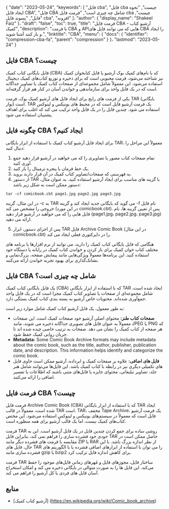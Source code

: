 {
  "date": "2023-05-24",
  "keywords": [
"فایل cba",
"فایل cba چیست",
"نحوه ایجاد فایل CBA",
"فایل CBA شامل چه چیزی است",
"فرمت فایل cba چیست",
"فایل",
"پسوند فایل cba",
"افزونه"
]،
  "author": {
    "display_name": "Shakeel Faiz"
}،
  "draft": "false",
  "toc": true,
  "title": "فرمت فایل CBA - آرشیو کتاب کمیک",
  "description": "با فرمت CBA و APIهایی که می توانند فایل های CBA را ایجاد و باز کنند آشنا شوید.",
  "linktitle": "CBA",
  "menu": {
    "docs": {
      "identifier": "compression-cba-fa",
      "parent": "compression"
}
}،
  "lastmod": "2023-05-24"
}

## فایل CBA چیست؟

فایل بایگانی کتاب کمیک (CBA) که با نام‌های کمیک بوک آرشیو یا فایل کتابخوان کمیک نیز شناخته می‌شود، فرمت محبوبی است که برای ذخیره و توزیع کتاب‌های کمیک دیجیتال استفاده می‌شود. این معمولاً شامل مجموعه‌ای از صفحات کتاب کمیک یا تصاویر جداگانه است که در یک فایل واحد برای سازماندهی و خواندن آسان در کنار هم قرار گرفته‌اند.

یکی از فرمت های رایج برای ایجاد فایل های آرشیو کمیک بوک، فرمت TAR (بایگانی نوار) است. TAR یک فرمت آرشیو فایل است که در محیط های یونیکس و لینوکس استفاده می شود. چندین فایل را در یک فایل واحد ترکیب می کند که اغلب برای اهداف پشتیبان استفاده می شود.

## چگونه فایل CBA ایجاد کنیم؟

برای ایجاد فایل آرشیو کتاب کمیک با استفاده از ابزار بایگانی TAR، معمولاً این مراحل را دنبال کنید:

1. تمام صفحات کتاب مصور یا تصاویری را که می خواهید در آرشیو قرار دهید جمع آوری کنید.
2. یک خط فرمان یا پنجره ترمینال را باز کنید.
3. به فهرستی که صفحات/تصاویر کتاب کمیک در آن قرار دارند بروید.
4. از دستور TAR با گزینه های مناسب برای ایجاد آرشیو استفاده کنید. به عنوان مثال، دستور ممکن است به شکل زیر باشد:

```
tar -cf comicbook.cbt page1.jpg page2.jpg page3.jpg
```

در این مثال، گزینه -c به TAR می گوید که بایگانی جدید ایجاد کند و گزینه -f نام فایل خروجی را مشخص می کند (در این مورد comicbook.cbt). پس از تعیین گزینه ها، نام فایل هایی را که می خواهید در آرشیو قرار دهید (page1.jpg، page2.jpg، page3.jpg) ارائه می دهید.

5. پس از اجرای دستور، ابزار TAR فایل Archive Comic Book (در این مثال comicbook.cbt) را در دایرکتوری فعلی ایجاد می کند.

هنگامی که فایل بایگانی کتاب کمیک را دارید، می توانید از نرم افزارها یا برنامه های مختلف کتاب خوان کمیک برای باز کردن و خواندن کتاب کمیک در رایانه یا دستگاه خود استفاده کنید. این برنامه‌ها معمولاً ویژگی‌هایی مانند پیمایش صفحه، بزرگ‌نمایی و نشانک‌گذاری برای بهبود تجربه خواندن ارائه می‌کنند.

## فایل CBA شامل چه چیزی است؟

یک فایل بایگانی کتاب کمیک (CBA) که با استفاده از ابزار بایگانی TAR ایجاد شده است، شامل مجموعه‌ای از صفحات یا تصاویر کتاب کمیک مجزا است که در یک فایل واحد جمع‌آوری شده‌اند. محتویات خاص آرشیو به بسته بندی کتاب کمیک بستگی دارد.

به طور معمول، یک فایل آرشیو کتاب کمیک شامل موارد زیر است:

- **صفحات کتاب طنز:** محتوای اصلی آرشیو خود صفحات کمیک است. این صفحات معمولاً به عنوان فایل های تصویری جداگانه ذخیره می شوند، مانند JPEG یا PNG که هر صفحه از کتاب کمیک را نشان می دهد. صفحات به ترتیب خاصی چیده شده اند تا جریان روایی کمیک حفظ شود.
- **Metadata:** Some Comic Book Archive formats may include metadata about the comic book, such as the title, author, publisher, publication date, and description. This information helps identify and categorize the comic book.
- **فایل های اضافی:** علاوه بر صفحات کمیک و ابرداده، آرشیو ممکن است حاوی فایل های تکمیلی دیگری نیز در رابطه با کتاب کمیک باشد. این فایل‌ها می‌توانند شامل هنر جلد، تصاویر تبلیغاتی، محتوای جایزه یا فایل‌های متنی باشند که اطلاعات یا تفسیر اضافی را ارائه می‌کنند.

## فرمت فایل CBA چیست؟

فرمت فایل Archive Comic Book (CBA) که با استفاده از ابزار بایگانی TAR ایجاد شده است، معمولاً در قالب TAR است. TAR، مخفف Tape Archive، یک فرمت آرشیو فایل است که معمولاً در سیستم‌های یونیکس و لینوکس استفاده می‌شود. این مختص کتاب‌های کمیک نیست، اما یک قالب آرشیو برای همه منظوره است.

فرمت TAR روشی ساده برای جمع کردن چندین فایل در یک فایل آرشیو است. این به خودی خود فشرده سازی را فراهم نمی کند، بنابراین فایل TAR حاصل ممکن است در مقایسه با فرمت های فشرده دیگر مانند ZIP یا RAR از نظر اندازه بزرگ باشد. با این حال، فایل های TAR را می توان با استفاده از ابزارهای اضافی فشرده یا با الگوریتم های فشرده سازی مانند gzip یا bzip2 برای کاهش اندازه فایل ترکیب کرد.

فرمت TAR ساختار فایل، مجوزهای فایل و مُهرهای زمانی فایل‌های موجود را حفظ می‌کند. این فایل ها را به صورت متوالی در بایگانی ذخیره می کند و امکان استخراج آسان فایل های فردی یا کل آرشیو را فراهم می کند.

## منابع
* [آرشیو کتاب کمیک] (https://en.wikipedia.org/wiki/Comic_book_archive)


